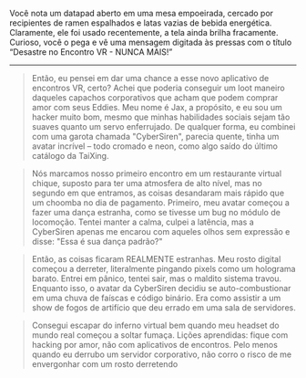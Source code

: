 Você nota um datapad aberto em uma mesa empoeirada, cercado por recipientes de ramen espalhados e latas vazias de bebida energética. Claramente, ele foi usado recentemente, a tela ainda brilha fracamente. Curioso, você o pega e vê uma mensagem digitada às pressas com o título “Desastre no Encontro VR - NUNCA MAIS!”

---

> Então, eu pensei em dar uma chance a esse novo aplicativo de encontros VR, certo? Achei que poderia conseguir um loot maneiro daqueles capachos corporativos que acham que podem comprar amor com seus Eddies. Meu nome é Jax, a propósito, e eu sou um hacker muito bom, mesmo que minhas habilidades sociais sejam tão suaves quanto um servo enferrujado. De qualquer forma, eu combinei com uma garota chamada "CyberSiren", parecia quente, tinha um avatar incrível – todo cromado e neon, como algo saído do último catálogo da TaiXing.

> Nós marcamos nosso primeiro encontro em um restaurante virtual chique, suposto para ter uma atmosfera de alto nível, mas no segundo em que entramos, as coisas desandaram mais rápido que um choomba no dia de pagamento. Primeiro, meu avatar começou a fazer uma dança estranha, como se tivesse um bug no módulo de locomoção. Tentei manter a calma, culpei a latência, mas a CyberSiren apenas me encarou com aqueles olhos sem expressão e disse: "Essa é sua dança padrão?"

> Então, as coisas ficaram REALMENTE estranhas. Meu rosto digital começou a derreter, literalmente pingando pixels como um holograma barato. Entrei em pânico, tentei sair, mas o maldito sistema travou. Enquanto isso, o avatar da CyberSiren decidiu se auto-combustionar em uma chuva de faíscas e código binário. Era como assistir a um show de fogos de artifício que deu errado em uma sala de servidores.

> Consegui escapar do inferno virtual bem quando meu headset do mundo real começou a soltar fumaça. Lições aprendidas: fique com hacking por amor, não com aplicativos de encontros. Pelo menos quando eu derrubo um servidor corporativo, não corro o risco de me envergonhar com um rosto derretendo
